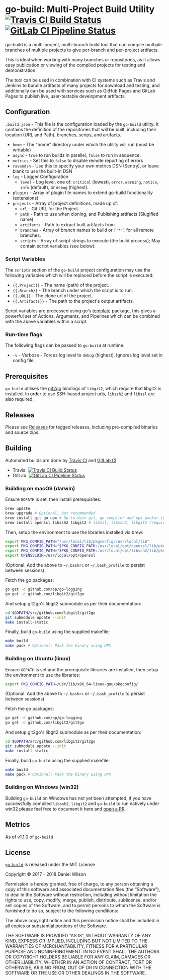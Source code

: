 # go-build: Multi-Project Build Utility [![Travis CI Build Status](https://travis-ci.org/Danw33/go-build.svg?branch=master)](https://travis-ci.org/Danw33/go-build) [![GitLab CI Pipeline Status](https://gitlab.com/danw33/go-build/badges/master/pipeline.svg)](https://gitlab.com/danw33/go-build/commits/master)

go-build is a multi-project, multi-branch build tool that can compile multiple branches of multiple projects to give per-branch and per-project artifacts.

This is ideal when working with many branches or repositories, as it allows easy publication or viewing of the compiled projects for testing and demonstration.

The tool can be used in combination with CI systems such as Travis and Jenkins to bundle artifacts of many projects for download and testing, and additionally can be used with services such as GitHub Pages and GitLab Pages to publish live, user-testable development artifacts.

## Configuration

`.build.json` - This file is the configuration loaded by the `go-build` utility.
It contains the definition of the repositories that will be built, including their
location (URL and Path), branches, scrips, and artifacts.
  - `home` - The "home" directory under which the utility will run (must be writable)
  - `async` - `true` to run builds in parallel, `false` to run in sequence.
  - `metrics` - Set this to `false` to disable remote reporting of errors
  - `ravendsn` - Use this to specify your own metrics DSN (Sentry), or leave blank to use the built-in DSN
  - `log` - Logger Configuration
    - `level` -  Log level, one of: `critical` (lowest), `error`, `warning`, `notice`, `info` (default), or `debug` (highest).
  - `plugins` - Array of plugin file names to extend go-build functionality (extensions)
  - `projects` - Array of project definitions, made up of:
    - `url` - Git URL for the Project
    - `path` - Path to use when cloning, and Publishing artifacts (Slugified name)
    - `artifacts` - Path to extract built artifacts from
    - `branches` - Array of branch names to build or `['*']` for all remote branches.
    - `scripts` - Array of script strings to execute (the build process); May contain script variables (see below).

### Script Variables
The `scripts` section of the `go-build` project configuration may use the following variables which will be replaced before the script is executed:

 - `{{.Project}}` - The name (path) of the project.
 - `{{.Branch}}` - The branch under which the script is to run.
 - `{{.URL}}` - The clone url of the project.
 - `{{.Artifacts}}` - The path to the project's output artifacts.

Script variables are processed using go's [template](https://golang.org/pkg/text/template/) package, this gives a powerful set of Actions, Arguments, and Pipelines which can be combined with the above variables within a script.

### Run-time flags

The following flags can be passed to `go-build` at runtime:
  - `-v` - Verbose - Forces log level to `debug` (highest), Ignores log level set in config file.

## Prerequisites

`go-build` utilises the [git2go](https://github.com/libgit2/git2go) bindings of `libgit2`, which require that libgit2 is
installed. In order to use SSH-based project urls, `libssh2` and `libssl` are also required.

## Releases

Please see [Releases](https://github.com/Danw33/go-build/releases) for tagged releases, including pre-compiled binaries and source zips.

## Building

Automated builds are done by [Travis CI](https://travis-ci.org/Danw33/go-build) and [GitLab CI](https://gitlab.com/danw33/go-build/pipelines).

 - Travis: [![Travis CI Build Status](https://travis-ci.org/Danw33/go-build.svg?branch=master)](https://travis-ci.org/Danw33/go-build)
 - GitLab: [![GitLab CI Pipeline Status](https://gitlab.com/danw33/go-build/badges/master/pipeline.svg)](https://gitlab.com/danw33/go-build/commits/master)

### Building on macOS (darwin)

Ensure `GOPATH` is set, then install prerequisites:

```bash
brew update
brew upgrade # Optional, but recommended
brew install git go upx # Up-to-date git, go compiler and upx packer (optional)
brew install openssl libssh2 libgit2 # libssl, libssh2, libgit2 (required)
```

Then, setup the environment to use the libraries installed via brew:

```bash
export PKG_CONFIG_PATH="/usr/local/lib/pkgconfig:/usr/local/lib"
export PKG_CONFIG_PATH="$PKG_CONFIG_PATH:/usr/local/opt/openssl/lib/pkgconfig"
export PKG_CONFIG_PATH="$PKG_CONFIG_PATH:/usr/local/opt/libssh2/lib/pkgconfig"
export OPENSSLDIR=/usr/local/opt/openssl
```
(Optional: Add the above to `~/.bashrc` or `~/.bash_profile` to persist between sessions)

Fetch the go packages:

```bash
go get -d github.com/op/go-logging
go get -d github.com/libgit2/git2go
```

And setup git2go's libgit2 submodule as per their documentation:

```bash
cd $GOPATH/src/github.com/libgit2/git2go
git submodule update --init
make install-static
```

Finally, build `go-build` using the supplied makefile:

```bash
make build
make pack # Optional: Pack the binary using UPX
```


### Building on Ubuntu (linux)

Ensure `GOPATH` is set and the prerequisite libraries are installed,
then setup the environment to use the libraries:

```bash
export PKG_CONFIG_PATH=/usr/lib/x86_64-linux-gnu/pkgconfig/
```
(Optional: Add the above to `~/.bashrc` or `~/.bash_profile` to persist between sessions)

Fetch the go packages:

```bash
go get -d github.com/op/go-logging
go get -d github.com/libgit2/git2go
```

And setup git2go's libgit2 submodule as per their documentation:

```bash
cd $GOPATH/src/github.com/libgit2/git2go
git submodule update --init
make install-static
```

Finally, build `go-build` using the supplied makefile:

```bash
make build
make pack # Optional: Pack the binary using UPX
```

### Building on Windows (win32)

Building `go-build` on Windows has not yet been attempted, if you have successfully compiled `libssh2`, `libgit2` and `go-build` to run natively under win32 please feel free to document it here and [open a PR](https://github.com/Danw33/go-build/pulls).

## Metrics
As of [v1.1.0]() of `go-build`

## License

[`go-build`](https://github.com/Danw33/go-build) is released under the MIT License

Copyright © 2017 - 2018 Daniel Wilson

Permission is hereby granted, free of charge, to any person
obtaining a copy of this software and associated documentation
files (the “Software”), to deal in the Software without
restriction, including without limitation the rights to use,
copy, modify, merge, publish, distribute, sublicense, and/or sell
copies of the Software, and to permit persons to whom the
Software is furnished to do so, subject to the following
conditions:

The above copyright notice and this permission notice shall be
included in all copies or substantial portions of the Software.

THE SOFTWARE IS PROVIDED “AS IS”, WITHOUT WARRANTY OF ANY KIND,
EXPRESS OR IMPLIED, INCLUDING BUT NOT LIMITED TO THE WARRANTIES
OF MERCHANTABILITY, FITNESS FOR A PARTICULAR PURPOSE AND
NONINFRINGEMENT. IN NO EVENT SHALL THE AUTHORS OR COPYRIGHT
HOLDERS BE LIABLE FOR ANY CLAIM, DAMAGES OR OTHER LIABILITY,
WHETHER IN AN ACTION OF CONTRACT, TORT OR OTHERWISE, ARISING
FROM, OUT OF OR IN CONNECTION WITH THE SOFTWARE OR THE USE OR
OTHER DEALINGS IN THE SOFTWARE.
